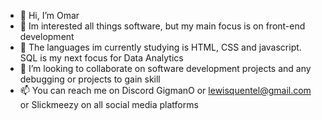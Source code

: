- 👋 Hi, I’m Omar
- 👀 Im interested all things software, but my main focus is on front-end development  
- 🌱 The languages im currently studying is HTML, CSS and javascript. SQL is my next focus for Data Analytics
- 💞️ I’m looking to collaborate on software development projects and any debugging or projects to gain skill
- 📫 You can reach me on Discord GigmanO or lewisquentel@gmail.com or Slickmeezy on all social media platforms 

<!---
CyberChaseO/CyberChaseO is a ✨ special ✨ repository because its `README.md` (this file) appears on your GitHub profile.
You can click the Preview link to take a look at your changes.
--->
